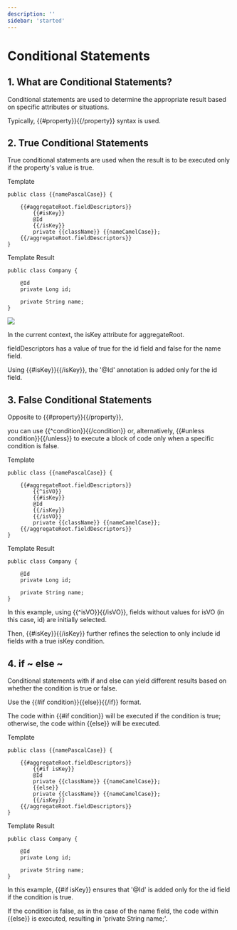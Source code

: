 ```yaml
---
description: ''
sidebar: 'started'
---
```

# Conditional Statements

## 1. What are Conditional Statements?

Conditional statements are used to determine the appropriate result based on specific attributes or situations. 

Typically, {{#property}}{{/property}} syntax is used.

## 2. True Conditional Statements

True conditional statements are used when the result is to be executed only if the property's value is true.

Template
```
public class {{namePascalCase}} {

    {{#aggregateRoot.fieldDescriptors}}
        {{#isKey}}
        @Id
        {{/isKey}}
        private {{className}} {{nameCamelCase}};
    {{/aggregateRoot.fieldDescriptors}}
}
```
Template Result
```
public class Company {

    @Id
    private Long id;

    private String name;
}
```
![](https://github.com/msa-ez/platform/assets/123912988/4a47a7a4-cb96-4f7d-944b-4927be573373)

In the current context, the isKey attribute for aggregateRoot.

fieldDescriptors has a value of true for the id field and false for the name field. 

Using {{#isKey}}{{/isKey}}, the '@Id' annotation is added only for the id field.

## 3. False Conditional Statements

Opposite to {{#property}}{{/property}}, 

you can use {{^condition}}{{/condition}} or, alternatively, {{#unless condition}}{{/unless}} to execute a block of code only when a specific condition is false.


Template
```
public class {{namePascalCase}} {

    {{#aggregateRoot.fieldDescriptors}}
        {{^isVO}}
        {{#isKey}}
        @Id
        {{/isKey}}
        {{/isVO}}
        private {{className}} {{nameCamelCase}};
    {{/aggregateRoot.fieldDescriptors}}
}
```
Template Result
```
public class Company {

    @Id
    private Long id;

    private String name;
}
```

In this example, using {{^isVO}}{{/isVO}}, fields without values for isVO (in this case, id) are initially selected. 

Then, {{#isKey}}{{/isKey}} further refines the selection to only include id fields with a true isKey condition.

## 4. if ~ else ~

Conditional statements with if and else can yield different results based on whether the condition is true or false.

Use the {{#if condition}}{{else}}{{/if}} format. 

The code within {{#if condition}} will be executed if the condition is true; otherwise, the code within {{else}} will be executed.

Template
```
public class {{namePascalCase}} {

    {{#aggregateRoot.fieldDescriptors}}
        {{#if isKey}}
        @Id
        private {{className}} {{nameCamelCase}};
        {{else}}
        private {{className}} {{nameCamelCase}};
        {{/isKey}}
    {{/aggregateRoot.fieldDescriptors}}
}
```
Template Result
```
public class Company {

    @Id
    private Long id;

    private String name;
}
```
In this example, {{#if isKey}} ensures that '@Id' is added only for the id field if the condition is true. 

If the condition is false, as in the case of the name field, the code within {{else}} is executed, resulting in 'private String name;'.